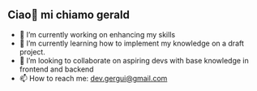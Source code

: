 ## Ciao👋 mi chiamo gerald 

- 🔭 I’m currently working on enhancing my skills
- 🌱 I’m currently learning how to implement my knowledge on a draft project.
- 👯 I’m looking to collaborate on aspiring devs with base knowledge in frontend and backend
- 📫 How to reach me: dev.gergui@gmail.com

<!--
**geraguin/geraguin** is a ✨ _special_ ✨ repository because its `README.md` (this file) appears on your GitHub profile.

Here are some ideas to get you started:

- 🔭 I’m currently working on ...
- 🌱 I’m currently learning ...
- 👯 I’m looking to collaborate on ...
- 🤔 I’m looking for help with ...
- 💬 Ask me about ...
- 📫 How to reach me: ...
- 😄 Pronouns: ...
- ⚡ Fun fact: ...
-->
